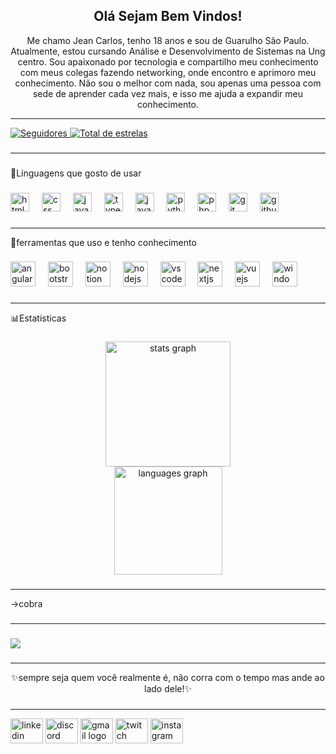 <h2 align="center">Olá Sejam Bem Vindos!</h2>

<p align="center">Me chamo Jean Carlos, tenho 18 anos e sou de Guarulho São Paulo. Atualmente, estou cursando Análise e Desenvolvimento de Sistemas na Ung centro. Sou apaixonado por tecnologia e compartilho meu conhecimento com meus colegas fazendo networking, onde encontro e aprimoro meu conhecimento. 
Não sou o melhor com nada, sou apenas uma pessoa com sede de aprender cada vez mais, e isso me ajuda a expandir meu conhecimento.<p>

---
<p align="left">
   <a href="https://github.com/JeanCarlosAguiarPimentel">
        <img 
            alt="Seguidores" 
            title="Me siga no GitHub" 
            src="https://custom-icon-badges.demolab.com/github/followers/JeanCarlosAguiarPimentel?color=236ad3&labelColor=1155ba&style=for-the-badge&logo=github&label=Seguidores&logoColor=white"
        />
    </a>
    <a href="https://github.com/JeanCarlosAguiarPimentel?tab=stars">
        <img 
            alt="Total de estrelas" 
            title="Total de estrelas GitHub" 
            src="https://custom-icon-badges.demolab.com/github/stars/JeanCarlosAguiarPimentel?color=55960c&style=for-the-badge&labelColor=488207&logo=star&label=estrelas"
        />
    </a>
</p>

###
---
<p align="center"></p>

###

<p align="left">🤖Linguagens que gosto de usar</p>

###

<div align="left">
  <img src="https://cdn.jsdelivr.net/gh/devicons/devicon/icons/html5/html5-original.svg" height="30" alt="html5 logo"  />
  <img width="12" />
  <img src="https://cdn.jsdelivr.net/gh/devicons/devicon/icons/css3/css3-original.svg" height="30" alt="css logo"  />
  <img width="12" />
  <img src="https://cdn.jsdelivr.net/gh/devicons/devicon/icons/javascript/javascript-original.svg" height="30" alt="javascript logo"  />
  <img width="12" />
  <img src="https://cdn.jsdelivr.net/gh/devicons/devicon/icons/typescript/typescript-original.svg" height="30" alt="typescript logo"  />
  <img width="12" />
  <img src="https://cdn.jsdelivr.net/gh/devicons/devicon/icons/java/java-original.svg" height="30" alt="java logo"  />
  <img width="12" />
  <img src="https://cdn.jsdelivr.net/gh/devicons/devicon/icons/python/python-original.svg" height="30" alt="python logo"  />
  <img width="12" />
  <img src="https://cdn.jsdelivr.net/gh/devicons/devicon/icons/php/php-original.svg" height="30" alt="php logo"  />
  <img width="12" />
  <img src="https://cdn.jsdelivr.net/gh/devicons/devicon/icons/git/git-original.svg" height="30" alt="git logo"  />
  <img width="12" />
  <img src="https://cdn.jsdelivr.net/gh/devicons/devicon/icons/github/github-original.svg" height="30" alt="github logo"  />
</div>

###
---
<p align="left">🤖ferramentas que uso e tenho conhecimento</p>

###

<div align="left">
  <img src="https://cdn.jsdelivr.net/gh/devicons/devicon/icons/angularjs/angularjs-original.svg" height="40" alt="angularjs logo"  />
  <img width="12" />
  <img src="https://cdn.jsdelivr.net/gh/devicons/devicon/icons/bootstrap/bootstrap-original.svg" height="40" alt="bootstrap logo"  />
  <img width="12" />
  <img src="https://cdn.jsdelivr.net/gh/devicons/devicon/icons/notion/notion-original.svg" height="40" alt="notion logo"  />
  <img width="12" />
  <img src="https://cdn.jsdelivr.net/gh/devicons/devicon/icons/nodejs/nodejs-original.svg" height="40" alt="nodejs logo"  />
  <img width="12" />
  <img src="https://cdn.jsdelivr.net/gh/devicons/devicon/icons/vscode/vscode-original.svg" height="40" alt="vscode logo"  />
  <img width="12" />
  <img src="https://cdn.jsdelivr.net/gh/devicons/devicon/icons/nextjs/nextjs-original.svg" height="40" alt="nextjs logo"  />
  <img width="12" />
  <img src="https://cdn.jsdelivr.net/gh/devicons/devicon/icons/vuejs/vuejs-original.svg" height="40" alt="vuejs logo"  />
  <img width="12" />
  <img src="https://cdn.jsdelivr.net/gh/devicons/devicon/icons/windows8/windows8-original.svg" height="40" alt="windows8 logo"  />
</div>

###
---
<p align="left">📊Estatísticas</p>

###

<div align="center">
  <img src="https://github-readme-stats.vercel.app/api?username=JeanCarlosAguiarPimentel&hide_title=false&hide_rank=false&show_icons=true&include_all_commits=true&count_private=true&disable_animations=false&theme=onedark&locale=pt-br&hide_border=false" height="200" alt="stats graph" /> <br>
  <img src="https://github-readme-stats.vercel.app/api/top-langs?username=JeanCarlosAguiarPimentel&locale=pt-br&hide_title=false&layout=compact&card_width=320&langs_count=50&theme=onedark&hide_border=false" height="173" alt="languages graph"  />
</div>

###
---

->cobra

###
---


###

<img src=https://i.pinimg.com/1200x/c2/94/ba/c294bac3f087bc43afa7830b0dbfd4be.jpg>

###
---
<p align="center">✨sempre seja quem você realmente é, não corra com o tempo mas ande ao lado dele!✨</p>

###
---
<div align="left">
  <img src="https://raw.githubusercontent.com/maurodesouza/profile-readme-generator/master/src/assets/icons/social/linkedin/default.svg" width="52" height="40" alt="linkedin logo"  />
  <img src="https://raw.githubusercontent.com/maurodesouza/profile-readme-generator/master/src/assets/icons/social/discord/default.svg" width="52" height="40" alt="discord logo"  />
  <img src="https://raw.githubusercontent.com/maurodesouza/profile-readme-generator/master/src/assets/icons/social/gmail/default.svg" width="52" height="40" alt="gmail logo"  />
  <img src="https://raw.githubusercontent.com/maurodesouza/profile-readme-generator/master/src/assets/icons/social/twitch/default.svg" width="52" height="40" alt="twitch logo"  />
  <img src="https://raw.githubusercontent.com/maurodesouza/profile-readme-generator/master/src/assets/icons/social/instagram/default.svg" width="52" height="40" alt="instagram logo"  />
</div>

###
